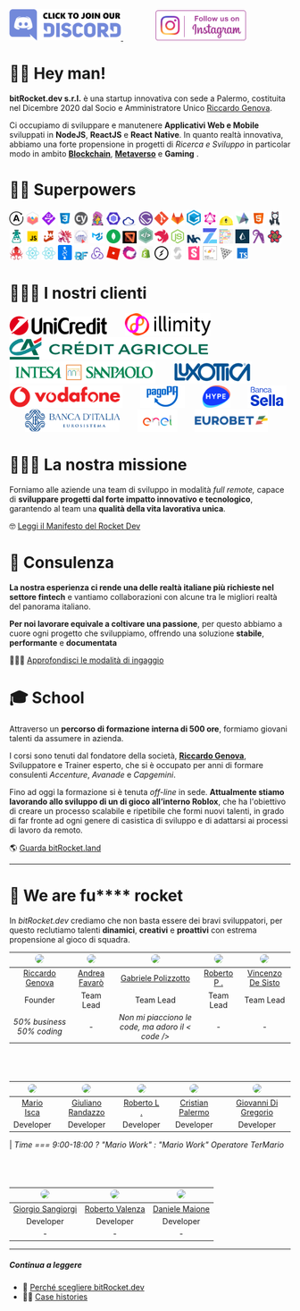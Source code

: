 <a href="https://discord.gg/EhwCjs5r5u" target="_blank">
<img src="/assets/images/join-discord.png" width=200px alt='Join Discord Server' title='Join Discord Server'>
</a> &nbsp;&nbsp;&nbsp;&nbsp;&nbsp;&nbsp;
<a href='https://www.instagram.com/bitrocket.dev/' target="_blank">
<img style='margin-left: 30px' src="/assets/images/follow-us-on-instagram.png" height=54px alt='Follow Us On Instagram' title='Follow Us On Instagram'>
</a>

# 👊🏾 Hey man!

**bitRocket.dev s.r.l.** è una startup innovativa con sede a Palermo, costituita nel Dicembre 2020 dal Socio e Amministratore Unico [Riccardo Genova](https://github.com/riccardogenova-bitrocketdev).

Ci occupiamo di sviluppare e manutenere **Applicativi Web e Mobile** sviluppati in **NodeJS**, **ReactJS** e **React** **Native**. In quanto realtà innovativa, abbiamo una forte propensione in progetti di _Ricerca e Sviluppo_ in particolar modo in ambito **[Blockchain](https://github.com/bitRocket-dev/.github/blob/main/pages/BLOCKCHAIN.md)**, **[Metaverso](https://github.com/bitRocket-dev/.github/blob/main/pages/METAVERSE.md)** e **Gaming** .

# 💪🏻 Superpowers

<p> <img src="/assets/stack/apollographql.svg" width=25px alt='Apollo Graph' title='Apollo Graph'> <img src="/assets/stack/chartjs.png" width=25px alt='ChartJS' title='ChartJS'> <img src="/assets/stack/commitizen.png" width=25px alt='Commitizen' title='Commitizen'> <img src="/assets/stack/css.svg" width=25px alt='Css' title='Css'> <img src="/assets/stack/cypress.svg" width=25px alt='Cypress' title='Cypress'> <img src="/assets/stack/emotionjs.png" width=25px alt='Emotionjs' title='Emotionjs'> <img src="/assets/stack/eslint.svg" width=25px alt='Eslint' title='Eslint'> <img src="/assets/stack/ethers.png" width=25px alt='Ethers' title='Ethers'> <img src="/assets/stack/gatsby.svg" width=25px alt='Gatsby' title='Gatsby'> <img src="/assets/stack/git.png" width=25px alt='Git' title='Git'> <img src="/assets/stack/gitlab.webp" width=25px alt='Gitlab' title='Gitlab'> <img src="/assets/stack/gitpod.png" width=25px alt='Gitpod' title='Gitpod'> <img src="/assets/stack/graphql.svg" width=25px alt='Graphql' title='Graphql'> <img src="/assets/stack/hardhat.png" width=25px alt='Hardhat' title='Hardhat'> <img src="/assets/stack/highcharts.svg" width=25px alt='Highcharts' title='Highcharts'> <img src="/assets/stack/html.svg" width=25px alt='Html' title='Html'> <img src="/assets/stack/husky.svg" width=25px alt='Husky' title='Husky'> <img src="/assets/stack/i18next.png" width=25px alt='I18next' title='I18next'> <img src="/assets/stack/javascript.svg" width=25px alt='Javascript' title='Javascript'> <img src="/assets/stack/jest.svg" width=25px alt='Jest' title='Jest'> <img src="/assets/stack/lerna.png" width=25px alt='Lerna' title='Lerna'> <img src="/assets/stack/liquid.png" width=25px alt='Liquid' title='Liquid'> <img src="/assets/stack/material-ui.png" width=25px alt='Material ui' title='Material ui'> <img src="/assets/stack/mongodb.svg" width=25px alt='Mongodb' title='Mongodb'> <img src="/assets/stack/mswjs.png" width=25px alt='Mswjs' title='Mswjs'> <img src="/assets/stack/nativebase.jpeg" width=25px alt='Nativebase' title='Nativebase'> <img src="/assets/stack/nestjs.svg" width=25px alt='Nestjs' title='Nestjs'> <img src="/assets/stack/nodejs.svg" width=25px alt='Nodejs' title='Nodejs'> <img src="/assets/stack/nx.png" width=25px alt='Nx' title='Nx'> <img src="/assets/stack/openzeppelin.png" width=25px alt='Openzeppelin' title='Openzeppelin'> <img src="/assets/stack/prettier.svg" width=25px alt='Prettier' title='Prettier'> <img src="/assets/stack/prismajs.png" width=25px alt='Prismajs' title='Prismajs'> <img src="/assets/stack/ramdajs.png" width=25px alt='Ramdajs' title='Ramdajs'> <img src="/assets/stack/react-query.svg" width=25px alt='React query' title='React query'> <img src="/assets/stack/react-testing-library.png" width=25px alt='React testing library' title='React testing library'> <img src="/assets/stack/reactjs.svg" width=25px alt='Reactjs' title='Reactjs'> <img src="/assets/stack/reactnative.svg" width=25px alt='Reactnative' title='Reactnative'> <img src="/assets/stack/recoil.png" width=25px alt='Recoil' title='Recoil'> <img src="/assets/stack/redux-form.jpeg" width=25px alt='Redux form' title='Redux form'> <img src="/assets/stack/redux.svg" width=25px alt='Redux' title='Redux'> <img src="/assets/stack/roblox.webp" width=25px alt='Roblox' title='Roblox'> <img src="/assets/stack/rxjs.svg" width=25px alt='Rxjs' title='Rxjs'> <img src="/assets/stack/shopify.png" width=25px alt='Shopify' title='Shopify'> <img src="/assets/stack/socket-io.svg" width=25px alt='Socket io' title='Socket io'> <img src="/assets/stack/solidity.svg" width=25px alt='Solidity' title='Solidity'> <img src="/assets/stack/storybook.svg" width=25px alt='Storybook' title='Storybook'> <img src="/assets/stack/styled-components.png" width=25px alt='Styled components' title='Styled-components'> <img src="/assets/stack/threejs.png" width=25px alt='Threejs' title='Threejs'> <img src="/assets/stack/typescript.svg" width=25px alt='Typescript' title='Typescript'> </p>

# 👨🏻‍💻 I nostri clienti

<img src="/assets/clients/unicredit_logo.png" height=35px alt='Unicredit' title='Unicredit'> &nbsp;&nbsp;&nbsp;&nbsp;&nbsp;&nbsp; <img src="/assets/clients/illimiti_logo.png" height=40px  alt='Illimity Bank' title='Illimity Bank'> &nbsp;&nbsp;&nbsp;&nbsp;&nbsp;&nbsp; <img src="/assets/clients/creditagricole_logo.png" height=40px   alt='Crédit Agricole' title='Crédit Agricole'> &nbsp;&nbsp;&nbsp;&nbsp;&nbsp;&nbsp; <img src="/assets/clients/bancaintesa_logo.png" height=40px alt='Banca Intesa' title='Banca Intesa'> &nbsp;&nbsp;&nbsp;&nbsp;&nbsp;&nbsp; <img src="/assets/clients/luxottica_logo.png" height=40px alt='Luxottica' title='Luxottica'> &nbsp;&nbsp;&nbsp;&nbsp;&nbsp;&nbsp; <img src="/assets/clients/vodafone_logo.png" height=40px alt='Vodafone' title='Vodafone'> &nbsp;&nbsp;&nbsp;&nbsp;&nbsp;&nbsp; <img src="/assets/clients/pagopa_logo.png" height=40px alt='PagoPA' title='PagoPA'> &nbsp;&nbsp;&nbsp;&nbsp;&nbsp;&nbsp; <img src="/assets/clients/hype_logo.png" height=40px alt='Hype' title='Hype'> &nbsp;&nbsp;&nbsp;&nbsp;&nbsp;&nbsp; <img src="/assets/clients/bancasella_logo.png" height=40px  alt='Banca Sella' title='Banca Sella'> &nbsp;&nbsp;&nbsp;&nbsp;&nbsp;&nbsp; <img src="/assets/clients/bancaditalia_logo.png" height=40px alt='Banca dItalia' title='Banca dItalia'> &nbsp;&nbsp;&nbsp;&nbsp;&nbsp;&nbsp; <img src="/assets/clients/enel_logo.png" height=40px  alt='Enel' title='Enel'> &nbsp;&nbsp;&nbsp;&nbsp;&nbsp;&nbsp; <img src="/assets/clients/eurobet_logo.png" height=40px  alt='Eurobet' title='Eurobet'>

# 🧑🏽‍🚀 La nostra missione

Forniamo alle aziende una team di sviluppo in modalità _full remote,_ capace di **sviluppare progetti dal forte impatto innovativo e tecnologico**, garantendo al team una **qualità della vita lavorativa unica**.

🤓 [Leggi il Manifesto del Rocket Dev](https://github.com/bitRocket-dev/.github/blob/main/pages/MANIFEST.md)

# 👔 Consulenza

**La nostra esperienza ci rende una delle realtà italiane più richieste nel settore fintech** e vantiamo collaborazioni con alcune tra le migliori realtà del panorama italiano.

**Per noi lavorare equivale a coltivare una passione**, per questo abbiamo a cuore ogni progetto che sviluppiamo, offrendo una soluzione **stabile**, **performante** e **documentata**

🕵🏻‍♂️ [Approfondisci le modalità di ingaggio](https://github.com/bitRocket-dev/.github/blob/main/pages/ABOUT.md)

# 🎓 School

Attraverso un **percorso di formazione interna di 500 ore**, formiamo giovani talenti da assumere in azienda.

I corsi sono tenuti dal fondatore della società, **[Riccardo Genova](https://github.com/riccardogenova-bitrocketdev)**, Sviluppatore e Trainer esperto, che si è occupato per anni di formare consulenti _Accenture_, _Avanade_ e _Capgemini_.

Fino ad oggi la formazione si è tenuta _off-line_ in sede. **Attualmente stiamo lavorando allo sviluppo di un di gioco all’interno Roblox**, che ha l'obiettivo di creare un processo scalabile e ripetibile che formi nuovi talenti, in grado di far fronte ad ogni genere di casistica di sviluppo e di adattarsi ai processi di lavoro da remoto.

🌎 [Guarda bitRocket.land](https://github.com/bitRocket-dev/.github/blob/main/projects/BITROCKET_LAND.md)

---

# 🚀 We are fu\*\*\*\* rocket

In _bitRocket.dev_ crediamo che non basta essere dei bravi sviluppatori, per questo reclutiamo talenti **dinamici**, **creativi** e **proattivi** con estrema propensione al gioco di squadra.

| <img src="https://github.com/riccardogenova-bitrocketdev.png" width="50px" style="border-radius: 50px"> | <img src="https://github.com/andreafavaro-bitrocketdev.png" width="50px" style="border-radius: 50px"> | <img src="https://github.com/gabrielepolizzotto-bitrocketdev.png" width="50px" style="border-radius: 50px"> | <img src="https://github.com/robertoportaluri-bitrocketdev.png" width="50px" style="border-radius: 50px"> | <img src="https://github.com/vincenzodesisto-bitrocketdev.png" width="50px" style="border-radius: 50px"> |
| :-----------------------------------------------------------------------------------------------------: | :---------------------------------------------------------------------------------------------------: | :---------------------------------------------------------------------------------------------------------: | :-------------------------------------------------------------------------------------------------------: | :------------------------------------------------------------------------------------------------------: |
|                    [Riccardo Genova](https://github.com/riccardogenova-bitrocketdev)                    |          [Andrea Favarò](https://github.com/bitRocket-dev/.github/blob/main/cv/ANDREA_CV.MD)          |         [Gabriele Polizzotto](https://github.com/bitRocket-dev/.github/blob/main/cv/GABRIELE_CV.md)         |           [Roberto P .](https://github.com/bitRocket-dev/.github/blob/main/cv/ROBERTO_P_CV.md)            |        [Vincenzo De Sisto](https://github.com/bitRocket-dev/.github/blob/main/cv/VINCENZO_CV.md)         |
|                                                 Founder                                                 |                                               Team Lead                                               |                                                  Team Lead                                                  |                                                 Team Lead                                                 |                                                Team Lead                                                 |
|                                        _50% business 50% coding_                                        |                                                   -                                                   |                              _Non mi piacciono le code, ma adoro il < code />_                              |                                                     -                                                     |                                                    -                                                     |

<div style="margin-bottom: 68px"></div>

| <img src="https://github.com/marioisca-bitrocketdev.png" width="50px" style="border-radius: 50px"> | <img src="https://github.com/giulianorandazzo-bitrocketdev.png" width="50px" style="border-radius: 50px"> | <img src="https://github.com/robertolaporta-bitrocketdev.png" width="50px" style="border-radius: 50px"> | <img src="https://github.com/cristianpalermo-bitrocketdev.png" width="50px" style="border-radius: 50px"> | <img src="https://github.com/giovannidigregorio-bitrocketdev.png" width="50px" style="border-radius: 50px"> |
| :------------------------------------------------------------------------------------------------: | :-------------------------------------------------------------------------------------------------------: | :-----------------------------------------------------------------------------------------------------: | :------------------------------------------------------------------------------------------------------: | :---------------------------------------------------------------------------------------------------------: |
|          [Mario Isca](https://github.com/bitRocket-dev/.github/blob/main/cv/MARIO_CV.md)           |         [Giuliano Randazzo](https://github.com/bitRocket-dev/.github/blob/main/cv/GIULIANO_CV.md)         |          [Roberto L .](https://github.com/bitRocket-dev/.github/blob/main/cv/ROBERTO_L_CV.md)           |         [Cristian Palermo](https://github.com/bitRocket-dev/.github/blob/main/cv/CRISTIAN_CV.md)         |        [Giovanni Di Gregorio](https://github.com/bitRocket-dev/.github/blob/main/cv/GIOVANNI_CV.md)         |
|                                             Developer                                              |                                                 Developer                                                 |                                                Developer                                                |                                                Developer                                                 |                                                  Developer                                                  |

| _Time === 9:00-18:00 ? "Mario Work" : "Mario Work" Operatore TerMario_

<div style="margin-bottom: 68px"></div>

| <img src="https://github.com/giorgiosangiorgi-bitrocketdev.png" width="50px" style="border-radius: 50px"> | <img src="https://github.com/robertovalenza-bitrocketdev.png" width="50px" style="border-radius: 50px"> | <img src="https://github.com/danielemaione-bitrocketdev.png" width="50px" style="border-radius: 50px"> |
| :-------------------------------------------------------------------------------------------------------: | :-----------------------------------------------------------------------------------------------------: | :----------------------------------------------------------------------------------------------------: |
|         [Giorgio Sangiorgi](https://github.com/bitRocket-dev/.github/blob/main/cv/GIORGIO_CV.md)          |                                           [Roberto Valenza]()                                           |                                           [Daniele Maione]()                                           |
|                                                 Developer                                                 |                                                Developer                                                |                                               Developer                                                |
|                                                     -                                                     |                                                    -                                                    |                                                   -                                                    |

---

##### Continua a leggere

- 🚀 [Perché scegliere bitRocket.dev](https://github.com/bitRocket-dev/.github/blob/main/pages/WHY_BITROCKET-DEV.md)
- 💪🏻 [Case histories](https://github.com/bitRocket-dev/.github/blob/main/profile/CASE_HISTORIES.md)

